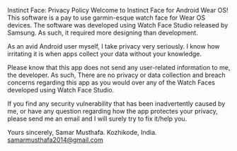 Instinct Face: Privacy Policy
Welcome to Instinct Face for Android Wear OS! This software is a pay to use garmin-esque watch face for Wear OS devices. The software was developed using Watch Face Studio released by Samsung. As such, it required more designing than development.

As an avid Android user myself, I take privacy very seriously. I know how irritating it is when apps collect your data without your knowledge.

Please know that this app does not send any user-related information to me, the developer. As such, There are no privacy or data collection and breach concerns regarding this app as you would over any of the Watch Faces developed using Watch Face Studio.

If you find any security vulnerability that has been inadvertently caused by me, or have any question regarding how the app protectes your privacy, please send me an email and I will surely try to fix it/help you.

Yours sincerely, Samar Musthafa. Kozhikode, India. samarmusthafa2014@gmail.com
